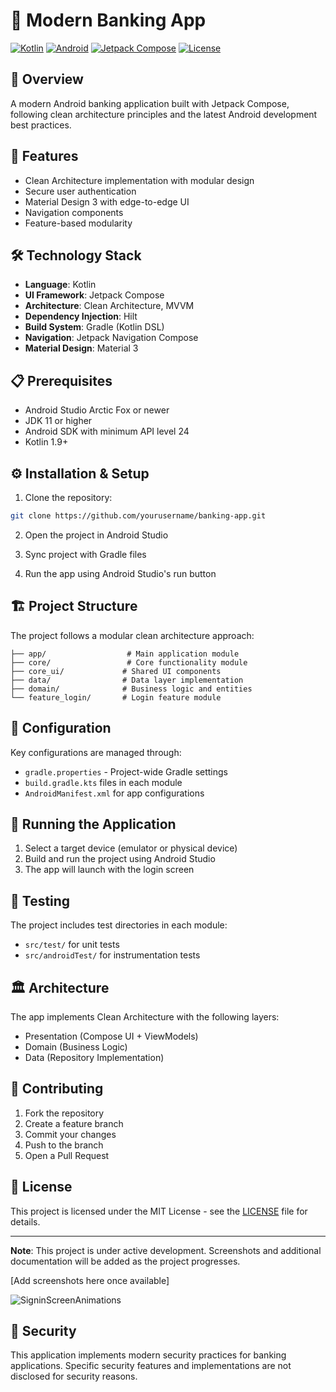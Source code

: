 # 🏦 Modern Banking App

[![Kotlin](https://img.shields.io/badge/Kotlin-1.9-purple.svg)](https://kotlinlang.org/)
[![Android](https://img.shields.io/badge/Android-API%2024+-green.svg)](https://developer.android.com/about)
[![Jetpack Compose](https://img.shields.io/badge/Jetpack%20Compose-Latest-blue.svg)](https://developer.android.com/jetpack/compose)
[![License](https://img.shields.io/badge/License-MIT-yellow.svg)](LICENSE)

## 📱 Overview
A modern Android banking application built with Jetpack Compose, following clean architecture principles and the latest Android development best practices.

## 🚀 Features
- Clean Architecture implementation with modular design
- Secure user authentication
- Material Design 3 with edge-to-edge UI
- Navigation components
- Feature-based modularity

## 🛠️ Technology Stack
- **Language**: Kotlin
- **UI Framework**: Jetpack Compose
- **Architecture**: Clean Architecture, MVVM
- **Dependency Injection**: Hilt
- **Build System**: Gradle (Kotlin DSL)
- **Navigation**: Jetpack Navigation Compose
- **Material Design**: Material 3

## 📋 Prerequisites
- Android Studio Arctic Fox or newer
- JDK 11 or higher
- Android SDK with minimum API level 24
- Kotlin 1.9+

## ⚙️ Installation & Setup
1. Clone the repository:
```bash
git clone https://github.com/yourusername/banking-app.git
```

2. Open the project in Android Studio

3. Sync project with Gradle files

4. Run the app using Android Studio's run button

## 🏗️ Project Structure
The project follows a modular clean architecture approach:
```
├── app/                  # Main application module
├── core/                 # Core functionality module
├── core_ui/             # Shared UI components
├── data/                # Data layer implementation
├── domain/              # Business logic and entities
└── feature_login/       # Login feature module
```

## 🔧 Configuration
Key configurations are managed through:
- `gradle.properties` - Project-wide Gradle settings
- `build.gradle.kts` files in each module
- `AndroidManifest.xml` for app configurations

## 📱 Running the Application
1. Select a target device (emulator or physical device)
2. Build and run the project using Android Studio
3. The app will launch with the login screen

## 🧪 Testing
The project includes test directories in each module:
- `src/test/` for unit tests
- `src/androidTest/` for instrumentation tests

## 🏛️ Architecture
The app implements Clean Architecture with the following layers:
- Presentation (Compose UI + ViewModels)
- Domain (Business Logic)
- Data (Repository Implementation)

## 🤝 Contributing
1. Fork the repository
2. Create a feature branch
3. Commit your changes
4. Push to the branch
5. Open a Pull Request

## 📄 License
This project is licensed under the MIT License - see the [LICENSE](LICENSE) file for details.

---

**Note**: This project is under active development. Screenshots and additional documentation will be added as the project progresses.

[Add screenshots here once available]

![SigninScreenAnimations](https://github.com/user-attachments/assets/18d021e5-1c83-48ab-a9fd-3e12c2cad643)



## 🔐 Security
This application implements modern security practices for banking applications. Specific security features and implementations are not disclosed for security reasons.
